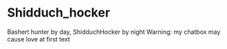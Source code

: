 # Shidduch_hocker
Bashert hunter by day, ShidduchHocker by night Warning: my chatbox may cause love at first text
